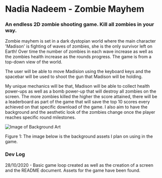 <h1> Nadia Nadeem - Zombie Mayhem </h1>
<h3> An endless 2D zombie shooting game. Kill all zombies in your way. </h3>

<p> Zombie mayhem is set in a dark dystopian world where the main character 'Madison' is fighting of waves of zombies, she is the only survivor left on Earth! Over time the number of zombies in each wave increase as well as the zombies health increase as the rounds progress. The game is from a top-down view of the world. </p>

<p> The user will be able to move Madision using the keyboard keys and the spacebar will be used to shoot the gun that Madison will be holding.</p>

<p> My unique mechanics will be that, Madison will be able to collect health power-ups as well as a bomb power-up that will destroy all zombies on the screen. The more zombies killed the higher the score attained, there will be a leaderboard as part of the game that will save the top 10 scores every achieved on that specific download of the game. I also aim to have the background and the aesthetic look of the zombies change once the player reaches specific round milestones.</p>

![Image of Background Art](https://img.itch.zone/aW1hZ2UvMTU2ODM5LzcyMDE0MS5wbmc=/347x500/HxAUgI.png)
<p>Figure 1: The image below is the background assets I plan on using in the game. </p>


<h3> Dev Log </h3>
<p> 28/10/2020 - Basic game loop created as well as the creation of a screen and the README document. Assets for the game have been found.</p>
